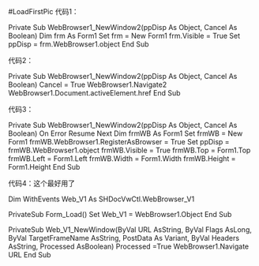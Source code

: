#LoadFirstPic
代码1：

Private Sub WebBrowser1_NewWindow2(ppDisp As Object, Cancel As Boolean)
Dim frm As Form1
Set frm = New Form1
frm.Visible = True
Set ppDisp = frm.WebBrowser1.object
End Sub

代码2：

Private Sub WebBrowser1_NewWindow2(ppDisp As Object, Cancel As Boolean)
Cancel = True
WebBrowser1.Navigate2 WebBrowser1.Document.activeElement.href
End Sub

代码3：

Private Sub WebBrowser1_NewWindow2(ppDisp As Object, Cancel As Boolean)
On Error Resume Next
Dim frmWB As Form1
Set frmWB = New Form1
frmWB.WebBrowser1.RegisterAsBrowser = True
Set ppDisp = frmWB.WebBrowser1.object
frmWB.Visible = True
frmWB.Top = Form1.Top
frmWB.Left = Form1.Left
frmWB.Width = Form1.Width
frmWB.Height = Form1.Height
End Sub

代码4：这个最好用了

Dim WithEvents Web_V1 As SHDocVwCtl.WebBrowser_V1

PrivateSub Form_Load()
    Set Web_V1 = WebBrowser1.Object
End Sub
    
PrivateSub Web_V1_NewWindow(ByVal URL AsString, ByVal Flags AsLong, ByVal TargetFrameName AsString, PostData As Variant, ByVal Headers AsString, Processed AsBoolean)
    Processed =True
    WebBrowser1.Navigate URL
End Sub